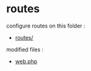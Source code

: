 # routes

configure routes on this folder :
  - [routes/](https://github.com/Geoffrey-Carpentier/1st_laravel_project/tree/main/routes)

modified files :
  - [web.php](https://github.com/Geoffrey-Carpentier/1st_laravel_project/blob/eac860e03be4ef09c3653b2e9e068202037140c2/routes/web.php)
